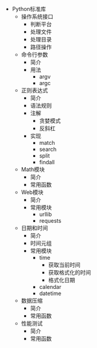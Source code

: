 * Python标准库
  * 操作系统接口
    * 判断平台
    * 处理文件
    * 处理目录
    * 路径操作
  * 命令行参数
    * 简介
    * 用法
      * argv
      * argc
  * 正则表达式
    * 简介
    * 语法规则
    * 注解
      * 贪婪模式
      * 反斜杠
    * 实现
      * match
      * search
      * split
      * findall
  * Math模块
    * 简介
    * 常用函数
  * Web模块
    * 简介
    * 常用模块
      * urllib
      * requests
  * 日期和时间
    * 简介
    * 时间元组
    * 常用模块
      * time
        * 获取当前时间
        * 获取格式化的时间
        * 格式化日期
      * calendar
      * datetime
  * 数据压缩
    * 简介
    * 常用函数
  * 性能测试
    * 简介
    * 常用函数